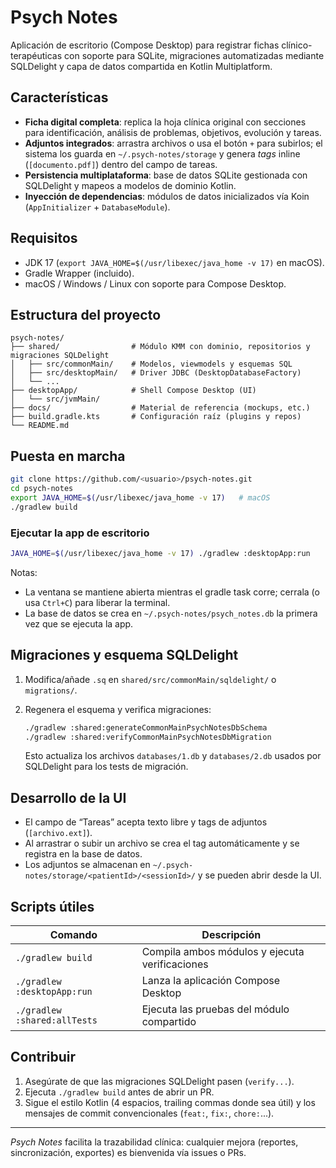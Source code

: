 # Psych Notes

Aplicación de escritorio (Compose Desktop) para registrar fichas clínico-terapéuticas con soporte para SQLite, migraciones automatizadas mediante SQLDelight y capa de datos compartida en Kotlin Multiplatform.

## Características

- **Ficha digital completa**: replica la hoja clínica original con secciones para identificación, análisis de problemas, objetivos, evolución y tareas.
- **Adjuntos integrados**: arrastra archivos o usa el botón `+` para subirlos; el sistema los guarda en `~/.psych-notes/storage` y genera _tags_ inline (`[documento.pdf]`) dentro del campo de tareas.
- **Persistencia multiplataforma**: base de datos SQLite gestionada con SQLDelight y mapeos a modelos de dominio Kotlin.
- **Inyección de dependencias**: módulos de datos inicializados vía Koin (`AppInitializer` + `DatabaseModule`).

## Requisitos

- JDK 17 (`export JAVA_HOME=$(/usr/libexec/java_home -v 17)` en macOS).
- Gradle Wrapper (incluido).
- macOS / Windows / Linux con soporte para Compose Desktop.

## Estructura del proyecto

```
psych-notes/
├── shared/                # Módulo KMM con dominio, repositorios y migraciones SQLDelight
│   ├── src/commonMain/    # Modelos, viewmodels y esquemas SQL
│   ├── src/desktopMain/   # Driver JDBC (DesktopDatabaseFactory)
│   └── ...
├── desktopApp/            # Shell Compose Desktop (UI)
│   └── src/jvmMain/
├── docs/                  # Material de referencia (mockups, etc.)
├── build.gradle.kts       # Configuración raíz (plugins y repos)
└── README.md
```

## Puesta en marcha

```bash
git clone https://github.com/<usuario>/psych-notes.git
cd psych-notes
export JAVA_HOME=$(/usr/libexec/java_home -v 17)   # macOS
./gradlew build
```

### Ejecutar la app de escritorio

```bash
JAVA_HOME=$(/usr/libexec/java_home -v 17) ./gradlew :desktopApp:run
```

Notas:

- La ventana se mantiene abierta mientras el gradle task corre; cerrala (o usa `Ctrl+C`) para liberar la terminal.
- La base de datos se crea en `~/.psych-notes/psych_notes.db` la primera vez que se ejecuta la app.

## Migraciones y esquema SQLDelight

1. Modifica/añade `.sq` en `shared/src/commonMain/sqldelight/` o `migrations/`.
2. Regenera el esquema y verifica migraciones:

   ```bash
   ./gradlew :shared:generateCommonMainPsychNotesDbSchema
   ./gradlew :shared:verifyCommonMainPsychNotesDbMigration
   ```

   Esto actualiza los archivos `databases/1.db` y `databases/2.db` usados por SQLDelight para los tests de migración.

## Desarrollo de la UI

- El campo de “Tareas” acepta texto libre y tags de adjuntos (`[archivo.ext]`).
- Al arrastrar o subir un archivo se crea el tag automáticamente y se registra en la base de datos.
- Los adjuntos se almacenan en `~/.psych-notes/storage/<patientId>/<sessionId>/` y se pueden abrir desde la UI.

## Scripts útiles

| Comando | Descripción |
| --- | --- |
| `./gradlew build` | Compila ambos módulos y ejecuta verificaciones |
| `./gradlew :desktopApp:run` | Lanza la aplicación Compose Desktop |
| `./gradlew :shared:allTests` | Ejecuta las pruebas del módulo compartido |

## Contribuir

1. Asegúrate de que las migraciones SQLDelight pasen (`verify...`).
2. Ejecuta `./gradlew build` antes de abrir un PR.
3. Sigue el estilo Kotlin (4 espacios, trailing commas donde sea útil) y los mensajes de commit convencionales (`feat:`, `fix:`, `chore:`...).

---

_Psych Notes_ facilita la trazabilidad clínica: cualquier mejora (reportes, sincronización, exportes) es bienvenida vía issues o PRs.

